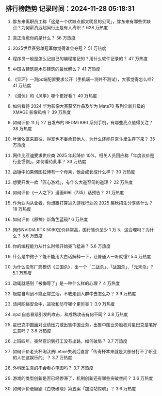 
## 排行榜趋势 记录时间：2024-11-28 05:18:31
  
  1. 胖东来离职员工称「这是一个优缺点都太明显的公司」，胖东来有哪些优缺点？为何薪资远超同行还是有人离职？ 628 万热度
    
  2. 真正治愈你的是什么？ 56 万热度
    
  3. 2025世乒赛男单冠军你觉得谁会夺冠？ 51 万热度
    
  4. 程序员一般是怎么记自己的编程笔记的？用什么软件记录的？ 47 万热度
    
  5. 中国古建筑是木质建筑的最优解么？ 41 万热度
    
  6. 《异环》一测pc端配置要求公开（手机端一测并不测试），大家觉得怎么样? 41 万热度
    
  7. 《潜伏》和《风筝》哪个更好看？ 40 万热度
    
  8. 如何看待 2024 华为影像大赛获奖作品及华为 Mate70 系列全新升级的 XMAGE 影像风格？ 39 万热度
    
  9. 如何评价 11 月 27 日发布的 REDMI K80 系列手机，有哪些亮点值得关注？ 38 万热度
    
  10. 叶澜依直来直往，得宠也不奉承其他人，为什么还能在宫斗里生存下来？ 35 万热度
    
  11. 网传比亚迪要求供应商 2025 年起降价 10%，相关人员回应称「年度议价是行业惯例」，如何看待此事？ 33 万热度
    
  12. 战锤中如果佩图拉博有一个母亲，他会成长成什么样？ 30 万热度
    
  13. 想要开发一款「匠心游戏」，有什么大道至简的道理？ 22 万热度
    
  14. 如何评价《一人之下》漫画696（735）话预告？ 21 万热度
    
  15. 作为业内从业者，你想跟打算进入游戏行业的 2025 届秋招生分享些什么？ 18 万热度
    
  16. 如何评价《原神》新角色蓝砚? 6 万热度
    
  17. 网传NVIDIA RTX 5090定价非常高，国行售价至少 1 万 5，这合理吗？为什么？ 5.6 万热度
    
  18. 你的编程能力从什么时候开始突飞猛进？ 5.6 万热度
    
  19. 什么是中微子？能不能用大白话解释一下，让普通人一听就懂? 5.4 万热度
    
  20. 为什么没有厂商模仿《三国杀》，出一个「二战杀」、「战国杀」、「元末杀」? 5.1 万热度
    
  21. 动辄就感到「被侮辱了」是一种什么样的心理？ 4 万热度
    
  22. 极度自卑到不能正常生活，不敢走到人群中去怎么办？ 3.9 万热度
    
  23. 请问网络安全中，进攻和防守哪个更厉害？ 3.9 万热度
    
  24. npd 自恋暴怒引发的攻击，和成熟攻击有何不同？ 3.8 万热度
    
  25. 星巴克中国面对业绩压力或出售中国业务，出售中国业务股权对星巴克是笔好生意吗？ 3.8 万热度
    
  26. 上班四年，突然意识到打工没有出路，如何破局？ 3.7 万热度
    
  27. 如何评价老头杯淘汰赛Letme失利后直言「传奇杯本来就是大部分打不了职业的人在这娱乐的」？ 3.7 万热度
    
  28. 外科医生真的不会看心电图吗？ 3.7 万热度
    
  29. 游戏的类型创新是否已经停滞了，机制创新还有哪些突破空间？ 3.6 万热度
    
  30. 如何评价悬疑剧《白夜破晓》第五案「加油站惊魂」？ 3.6 万热度
    